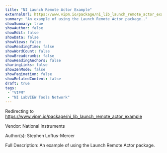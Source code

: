 ```yaml
---
title: "NI Launch Remote Actor Example"
externalUrl: https://www.vipm.io/package/ni_lib_launch_remote_actor_example
summary: "An example of using the Launch Remote Actor package.."
showSummary: true
showAuthor: false
showEdit: false
showData: false
showViews: false
showReadingTime: false
showWordCount: false
showBreadcrumbs: false
showHeadingAnchors: false
sharingLinks: false
showZenMode: false
showPagination: false
showRelatedContent: false
draft: true
tags:
 - "VIPM"
 - "NI LabVIEW Tools Network"
---
```


Redirecting to https://www.vipm.io/package/ni_lib_launch_remote_actor_example

Vendor: National Instruments

Author(s): Stephen Loftus-Mercer
 
Full Description:
An example of using the Launch Remote Actor package.